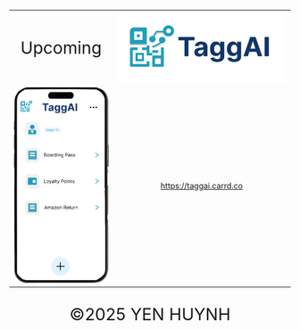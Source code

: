 <table>
    <tr align="center">
        <td><p style='font-size: 30px'>Upcoming</p></td>
        <td><img src="imgs/logo.png"></td>
    </tr>
    <tr align="center">
        <td><img src="imgs/demo.png"></td>
        <td><a href="https://taggai.carrd.co">https://taggai.carrd.co</a></td>
    </tr>
</table>
<p align="center" style="font-size:30px">&copy;2025 YEN HUYNH</p>